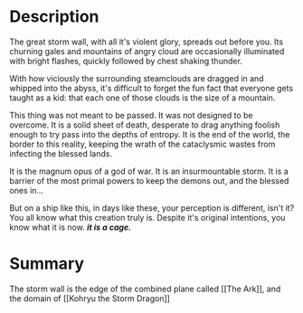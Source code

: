 # Description

The great storm wall, with all it's violent glory, spreads out before you. Its churning gales and mountains of angry cloud are occasionally illuminated with bright flashes, quickly followed by chest shaking thunder.

With how viciously the surrounding steamclouds are dragged in and whipped into the abyss, it's difficult to forget the fun fact that everyone gets taught as a kid: that each one of those clouds is the size of a mountain.


This thing was not meant to be passed. It was not designed to be overcome. It is a solid sheet of death, desperate to drag anything foolish enough to try pass into the depths of entropy. It is the end of the world, the border to this reality, keeping the wrath of the cataclysmic wastes from infecting the blessed lands.

It is the magnum opus of a god of war. It is an insurmountable storm. It is a barrier of the most primal powers to keep the demons out, and the blessed ones in...

But on a ship like this, in days like these, your perception is different, isn't it? You all know what this creation truly is. Despite it's original intentions, you know what it is now.
***it is a cage.***



# Summary

The storm wall is the edge of the combined plane called [[The Ark]], and the domain of [[Kohryu the Storm Dragon]]


